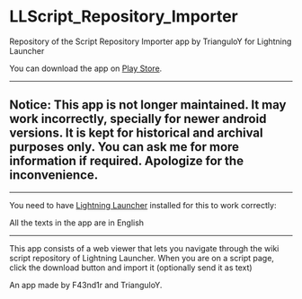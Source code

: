# LLScript_Repository_Importer
Repository of the Script Repository Importer app by TrianguloY for Lightning Launcher

You can download the app on [Play Store](https://play.google.com/store/apps/details?id=com.trianguloy.llscript.repository).

---
Notice: This app is not longer maintained. It may work incorrectly, specially for newer android versions. It is kept for historical and archival purposes only. You can ask me for more information if required. Apologize for the inconvenience.
---

*********
You need to have [Lightning Launcher](https://play.google.com/store/apps/details?id=net.pierrox.lightning_launcher_extreme) installed for this to work correctly:


All the texts in the app are in English

*********

This app consists of a web viewer that lets you navigate through the wiki script repository of Lightning Launcher. When you are on a script page, click the download button and import it (optionally send it as text)

An app made by F43nd1r and TrianguloY.
